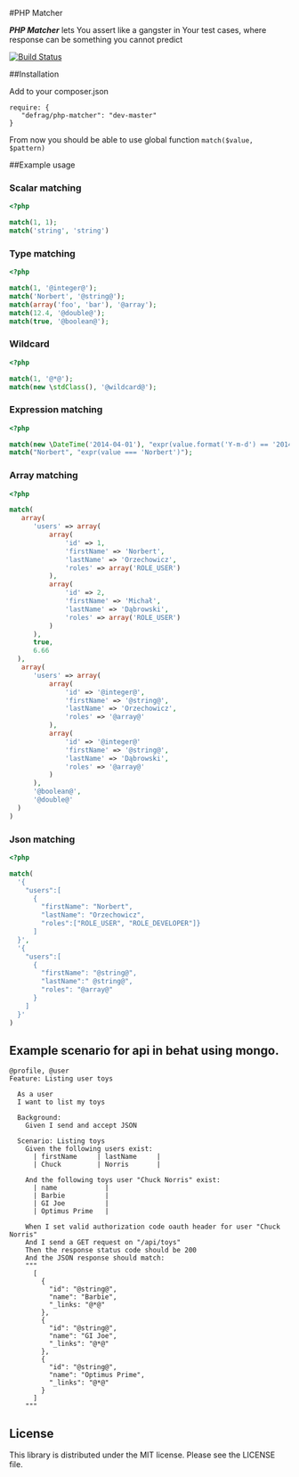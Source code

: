#PHP Matcher

***PHP Matcher*** lets You assert like a gangster in Your test cases, where response can be something you cannot predict

[![Build Status](https://travis-ci.org/defrag/php-matcher.svg)](https://travis-ci.org/defrag/php-matcher)

##Installation

Add to your composer.json 

```
require: {
   "defrag/php-matcher": "dev-master"
}
```

From now you should be able to use global function ``match($value, $pattern)``

##Example usage

### Scalar matching

```php
<?php

match(1, 1);
match('string', 'string')
```

### Type matching

```php
<?php

match(1, '@integer@');
match('Norbert', '@string@');
match(array('foo', 'bar'), '@array');
match(12.4, '@double@');
match(true, '@boolean@');
```

### Wildcard 

```php
<?php

match(1, '@*@');
match(new \stdClass(), '@wildcard@');
```

### Expression matching 

```php
<?php

match(new \DateTime('2014-04-01'), "expr(value.format('Y-m-d') == '2014-04-01'");
match("Norbert", "expr(value === 'Norbert')");
```

### Array matching 

```php
<?php

match(
   array(
      'users' => array(
          array(
              'id' => 1,
              'firstName' => 'Norbert',
              'lastName' => 'Orzechowicz',
              'roles' => array('ROLE_USER')
          ),
          array(
              'id' => 2,
              'firstName' => 'Michał',
              'lastName' => 'Dąbrowski',
              'roles' => array('ROLE_USER')
          )
      ),
      true,
      6.66
  ),
   array(
      'users' => array(
          array(
              'id' => '@integer@',
              'firstName' => '@string@',
              'lastName' => 'Orzechowicz',
              'roles' => '@array@'
          ),
          array(
              'id' => '@integer@'
              'firstName' => '@string@',
              'lastName' => 'Dąbrowski',
              'roles' => '@array@'
          )
      ),
      '@boolean@',
      '@double@'
  )  
)
```

### Json matching 


```php
<?php

match(
  '{
    "users":[
      {
        "firstName": "Norbert",
        "lastName": "Orzechowicz",
        "roles":["ROLE_USER", "ROLE_DEVELOPER"]}
      ]
  }',
  '{
    "users":[
      {
        "firstName": "@string@",
        "lastName":" @string@",
        "roles": "@array@"
      }
    ]
  }'
)

```

Example scenario for api in behat using mongo.
---
``` cucumber
@profile, @user
Feature: Listing user toys

  As a user
  I want to list my toys

  Background:
    Given I send and accept JSON

  Scenario: Listing toys
    Given the following users exist:
      | firstName     | lastName     |
      | Chuck         | Norris       | 

    And the following toys user "Chuck Norris" exist:
      | name            |
      | Barbie          |
      | GI Joe          |
      | Optimus Prime   |

    When I set valid authorization code oauth header for user "Chuck Norris"
    And I send a GET request on "/api/toys"
    Then the response status code should be 200
    And the JSON response should match:
    """
      [
        {
          "id": "@string@",
          "name": "Barbie",
          "_links: "@*@"
        },
        {
          "id": "@string@",
          "name": "GI Joe",
          "_links": "@*@"
        },
        {
          "id": "@string@",
          "name": "Optimus Prime",
          "_links": "@*@"
        }
      ]
    """
``` 

## License

This library is distributed under the MIT license. Please see the LICENSE file.
